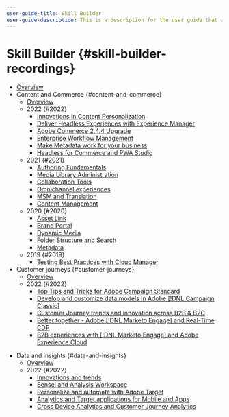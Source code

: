 ```yaml
---
user-guide-title: Skill Builder
user-guide-description: This is a description for the user guide that will be displayed on the landing page.
---
```


# Skill Builder {#skill-builder-recordings}

+ [Overview](overview.md)
+ Content and Commerce {#content-and-commerce}
  + [Overview](content-and-commerce/overview.md)
  + 2022 {#2022}
    + [Innovations in Content Personalization](content-and-commerce/2022/content-perosonalization.md)
    + [Deliver Headless Experiences with Experience Manager](content-and-commerce/2022/headless.md)
    + [Adobe Commerce 2.4.4 Upgrade](content-and-commerce/2022/commerce-upgrade.md)
    + [Enterprise Workflow Management](content-and-commerce/2022/workflow.md)
    + [Make Metadata work for your business](content-and-commerce/2022/metadata.md)
    + [Headless for Commerce and PWA Studio](content-and-commerce/2022/headless-pwa.md)
  + 2021 {#2021}
    + [Authoring Fundamentals](content-and-commerce/2021/authoring-fundamentals.md)
    + [Media Library Administration](content-and-commerce/2021/media-library-administration.md)
    + [Collaboration Tools](content-and-commerce/2021/collaboration-tools.md)
    + [Omnichannel experiences](content-and-commerce/2021/omnichannel-experiences.md)
    + [MSM and Translation](content-and-commerce/2021/multi-site-management-web-translation.md)
    + [Content Management](content-and-commerce/2021/traditional-headless-content-management.md)
  + 2020 {#2020}
    + [Asset Link](content-and-commerce/2020/asset-link.md)
    + [Brand Portal](content-and-commerce/2020/brand-portal.md)
    + [Dynamic Media](content-and-commerce/2020/dynamic-media.md)
    + [Folder Structure and Search](content-and-commerce/2020/folder-structure-search.md)
    + [Metadata](content-and-commerce/2020/metadata.md)
  + 2019 {#2019}
    + [Testing Best Practices with Cloud Manager](content-and-commerce/2019/cloud-manager-testing.md)
+ Customer journeys {#customer-journeys}
  + [Overview](customer-journeys/overview.md)
  + 2022 {#2022}
    + [Top Tips and Tricks for Adobe Campaign Standard](customer-journeys/2022/tips-and-tricks.md)
    + [Develop and customize data models in Adobe [!DNL Campaign Classic]](customer-journeys/2022/data-models.md)
    + [Customer Journey trends and innovation across B2B & B2C](customer-journeys/2022/keynote.md)
    + [Better together - Adobe [!DNL Marketo Engage] and Real-Time CDP](customer-journeys/2022/b2b-campaigns.md)
    + [B2B experiences with [!DNL Marketo Engage] and Adobe Experience Cloud](customer-journeys/2022/b2b-experiences.md)
<!---    + [Adobe Campaign Classic V7 vs V8](customer-journeys/2022/classic-v7-vs-v8.md) --->
+ Data and insights {#data-and-insights}
  + [Overview](data-and-insights/overview.md)
  + 2022 {#2022}
    + [Innovations and trends](data-and-insights/2022/innovations.md)
    + [Sensei and Analysis Workspace](data-and-insights/2022/sensei.md)
    + [Personalize and automate with Adobe Target](data-and-insights/2022/personalize.md)
    + [Analytics and Target applications for Mobile and Apps](data-and-insights/2022/mobile-and-apps.md)
    + [Cross Device Analytics and Customer Journey Analytics](data-and-insights/2022/cross-device-analytics.md)

